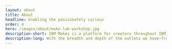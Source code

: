 ```yaml
---
layout: about
title: About
headline: Enabling the passionately curious
order: 4
hero: /images/about/make-lab-workshop.jpg
description-short: IBM Makes is a platform for creators throughout IBM to express themselves and the hobbies that enrich their lives, while also bringing that creative energy back into their careers.
description-long: With the breadth and depth of the outlets we have—from printmaking and circuitry to magazines and radio—we’re enabling every IBMer to dive into creative endeavors without judgment or criticism. People at IBM are curious, and we’re doing our part to allow that curiosity to blossom.
---
```

